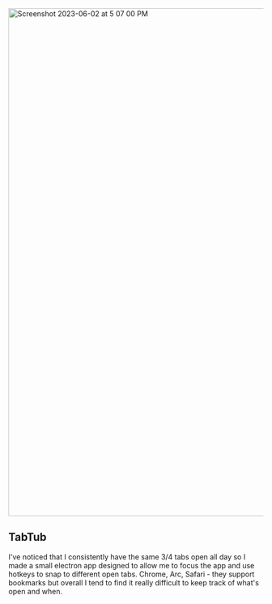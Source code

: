 <img width="1002" alt="Screenshot 2023-06-02 at 5 07 00 PM" src="https://github.com/vincentvella/tabtub/assets/22749569/a78acb4e-c1bc-47d4-af16-cd8cbb715e97">

## TabTub

I've noticed that I consistently have the same 3/4 tabs open all day so I made a small electron app designed to allow me to focus the app and use hotkeys to snap to different open tabs. Chrome, Arc, Safari - they support bookmarks but overall I tend to find it really difficult to keep track of what's open and when.
